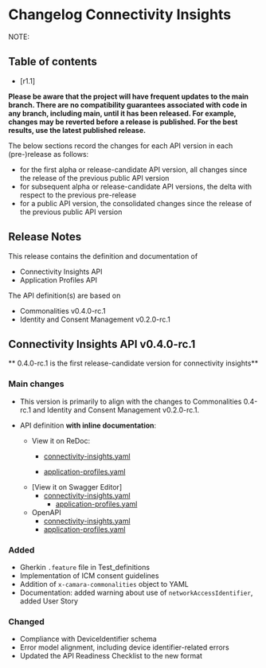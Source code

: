 # Changelog Connectivity Insights

NOTE:

## Table of contents

- [r1.1]

**Please be aware that the project will have frequent updates to the main branch. There are no compatibility guarantees associated with code in any branch, including main, until it has been released. For example, changes may be reverted before a release is published. For the best results, use the latest published release.**

The below sections record the changes for each API version in each (pre-)release as follows:

* for the first alpha or release-candidate API version, all changes since the release of the previous public API version
* for subsequent alpha or release-candidate API versions, the delta with respect to the previous pre-release
* for a public API version, the consolidated changes since the release of the previous public API version


## Release Notes

This release contains the definition and documentation of
* Connectivity Insights API
* Application Profiles API

The API definition(s) are based on
* Commonalities v0.4.0-rc.1
* Identity and Consent Management v0.2.0-rc.1


## Connectivity Insights API v0.4.0-rc.1

** 0.4.0-rc.1 is the first release-candidate version for connectivity insights**


### Main changes
- This version is primarily to align with the changes to Commonalities 0.4-rc.1 and Identity and Consent Management v0.2.0-rc.1.

- API definition **with inline documentation**:
  - View it on ReDoc:
    - [connectivity-insights.yaml](https://redocly.github.io/redoc/?url=https://raw.githubusercontent.com/camaraproject/ConnectivityInsights/r1.1/code/API_definitions/connectivity-insights.yaml&nocors)
    
    - [application-profiles.yaml](https://redocly.github.io/redoc/?url=https://raw.githubusercontent.com/camaraproject/ConnectivityInsights/r1.1/code/API_definitions/application-profiles.yaml&nocors)
  - [View it on Swagger Editor]
    - [connectivity-insights.yaml]((https://editor.swagger.io/?url=https://raw.githubusercontent.com/camaraproject/ConnectivityInsights/r1.1/code/API_definitions/connectivity-insights.yaml))
      - [application-profiles.yaml]((https://editor.swagger.io/?url=https://raw.githubusercontent.com/camaraproject/ConnectivityInsights/r1.1/code/API_definitions/application-profiles.yaml))
  - OpenAPI
    -  [connectivity-insights.yaml](https://raw.githubusercontent.com/camaraproject/ConnectivityInsights/r1.1/code/API_definitions/connectivity-insights.yaml)
    -  [application-profiles.yaml](https://raw.githubusercontent.com/camaraproject/ConnectivityInsights/r1.1/code/API_definitions/application-profiles.yaml)

### Added
  - Gherkin `.feature` file in Test_definitions
  - Implementation of ICM consent guidelines
  - Addition of `x-camara-commonalities` object to YAML
  - Documentation: added warning about use of `networkAccessIdentifier`, added User Story

### Changed
  - Compliance with DeviceIdentifier schema
  - Error model alignment, including device identifier-related errors
  - Updated the API Readiness Checklist to the new format

